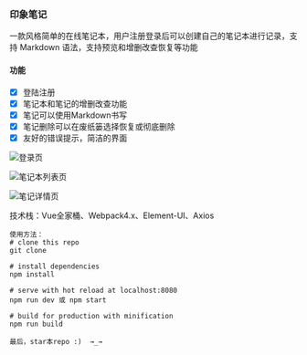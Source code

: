 ### 印象笔记

一款风格简单的在线笔记本，用户注册登录后可以创建自己的笔记本进行记录，支持 Markdown 语法，支持预览和增删改查恢复等功能
#### 功能
- [x]  登陆注册
- [x] 笔记本和笔记的增删改查功能
- [x] 笔记可以使用Markdown书写
- [x] 笔记删除可以在废纸篓选择恢复或彻底删除
- [x] 友好的错误提示，简洁的界面

![登录页](https://upload-images.jianshu.io/upload_images/5548587-0d7fb873120c44e1.png?imageMogr2/auto-orient/strip%7CimageView2/2/w/1240)

![笔记本列表页](https://upload-images.jianshu.io/upload_images/5548587-6e0eaa63a9292e0f.png?imageMogr2/auto-orient/strip%7CimageView2/2/w/1240)

![笔记详情页](https://upload-images.jianshu.io/upload_images/5548587-a954a13df02b45e8.png?imageMogr2/auto-orient/strip%7CimageView2/2/w/1240)

技术栈：Vue全家桶、Webpack4.x、Element-UI、Axios

```
使用方法：
# clone this repo
git clone

# install dependencies
npm install

# serve with hot reload at localhost:8080
npm run dev 或 npm start

# build for production with minification
npm run build

最后，star本repo :)  →_→
```

